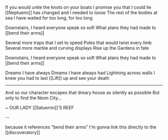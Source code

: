 If you would untie the knots on your boats
I promise you that I could lie
[[Neptuenn]] has changed and I needed to loose
The rest of the bodies at sea
I have waited for too long, for too long

Downstairs, I heard everyone speak so soft
What plans they had made to [[bend their arms]]

Several more traps that I set to speed
Poles that would twist every limb
Several more marble and curving displays
Rise up the Gardens in fate

Downstairs, I heard everyone speak so soft
What plans they had made to [[bend their arms]]

Dreams I have always
Dreams I have always had
Lightning across walls
I knew you had to last
[[Lift]] up and see your death

---

And so our character escapes that dreary house as silently as possible
But only to find the Neon City...

~ OUR LADY [[Satuernn]]'S REEF

--

because it references "bend their arms" I'm gonna link this directly to the [[discoveratory]]